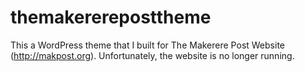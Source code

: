 # themakerereposttheme
This a WordPress theme that I built for The Makerere Post Website (http://makpost.org). Unfortunately, the website is no longer running.
